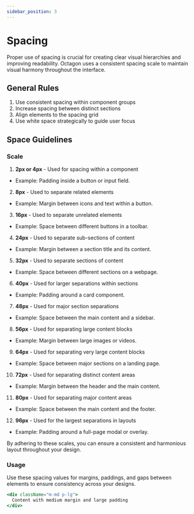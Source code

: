 ```yaml
---
sidebar_position: 3
---
```


# Spacing

Proper use of spacing is crucial for creating clear visual hierarchies and improving readability. Octagon uses a consistent spacing scale to maintain visual harmony throughout the interface.


## General Rules

1. Use consistent spacing within component groups
2. Increase spacing between distinct sections
3. Align elements to the spacing grid
4. Use white space strategically to guide user focus


## Space Guidelines

### Scale

1. **2px or 4px** - Used for spacing within a component
  - Example: Padding inside a button or input field.
2. **8px** - Used to separate related elements
  - Example: Margin between icons and text within a button.
3. **16px** - Used to separate unrelated elements
  - Example: Space between different buttons in a toolbar.
4. **24px** - Used to separate sub-sections of content
  - Example: Margin between a section title and its content.
5. **32px** - Used to separate sections of content
  - Example: Space between different sections on a webpage.
6. **40px** - Used for larger separations within sections
  - Example: Padding around a card component.
7. **48px** - Used for major section separations
  - Example: Space between the main content and a sidebar.
8. **56px** - Used for separating large content blocks
  - Example: Margin between large images or videos.
9. **64px** - Used for separating very large content blocks
  - Example: Space between major sections on a landing page.
10. **72px** - Used for separating distinct content areas
   - Example: Margin between the header and the main content.
11. **80px** - Used for separating major content areas
   - Example: Space between the main content and the footer.
12. **96px** - Used for the largest separations in layouts
   - Example: Padding around a full-page modal or overlay.

By adhering to these scales, you can ensure a consistent and harmonious layout throughout your design.

### Usage

Use these spacing values for margins, paddings, and gaps between elements to ensure consistency across your designs.

```jsx
<div className="m-md p-lg">
  Content with medium margin and large padding
</div>
```